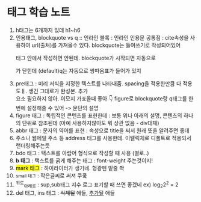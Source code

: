 # 태그 학습 노트 

1. h태그는 6개까지 있데 h1~h6
2. 인용태그, blockquote vs q :: 인라인 블록 : 인라인 인용문 공통점 : cite속성을 사용하여 url(출처)를 가져올수 있다.
blockquote는 들여쓰기로 작성되어있어 <p>태그 안에서 작성하면 안된데. blockquote가 시작되면 자동으로 <p>가 닫힌데
(default)q는 자동으로 쌍따옴표가 들어가 있지 
3. pre태그 : 미리 서식을 지정한 텍스트를 나타내줌. spacing을 적용한만큼 다 적용 도ㅐ. 생긴 그대로가 완성본. 추가 <br>요소 필요하지 않아. 이모지 가죠올때 좋아 👇 figure로 blockquote랑 q태그를 한번에 설정해줄 수 있어 -> 문단의 설명
4. figure 태그 : 독립적인 콘텐츠를 표현한데 : 보통 위나 아래의 설명, 콘텐츠의 하나의 단위로 참조된데 (아예 사용하지않아도 뭐 상관 없음 - div대체)
5. abbr 태그 : 문자의 약어를 표현 : 속성으로 title을 써서 원래 뜻을 알려주면 좋데
6. 주소나 웹메일 주소 등 address 태그를 사용한데. 이텔릭체로 디폴트로 적용되서 랜더링해주는듯
7. bdo 태그 : 택스트를 아랍어 형식으로 작성할 때 사용 (별로..)
8. <b>b 태그</b> : 택스트를 굵게 해주는 태그 : font-weight 주는것이지!
9. <mark>mark 태그</mark> : 하이라이터가 생기네. 형광펜 밑줄 쫙
10. <small>small 태그</small> : 작은글씨로 써져 쿠쿸
11. <sup>위로</sup><sub>아래로</sub> : sup,sub태그 지수 로그 표기할 때 쓰면 좋겠네 ex) log<sub>2</sub>2<sup>2</sup> = 2
12. del 태그, ins 태그 : <del>삭제될</del> 애들, <ins>추가될</ins> 애들 